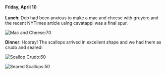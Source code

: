 #### Friday, April 10

**Lunch**: Deb had been anxious to make a mac and cheese with gruyère and the recent NYTimes article using cavatappi was a final spur.

![Mac and Cheese:70](img4/MacCheeseA.jpg)

**Dinner**: Hooray! The scallops arrived in excellent shape and we had them as crudo and seared!

![Scallop Crudo:60](img4/ScallopCrudo.jpg)

![Seared Scallops:50](img4/SearedScallops.jpg)
